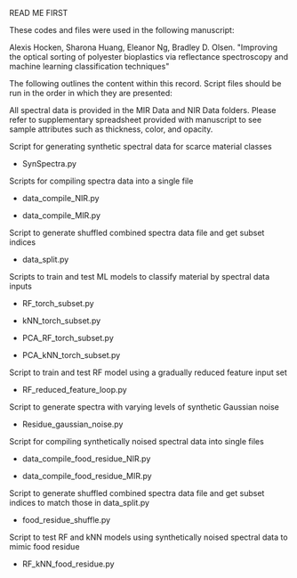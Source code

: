 READ ME FIRST

These codes and files were used in the following manuscript:

Alexis Hocken, Sharona Huang, Eleanor Ng, Bradley D. Olsen. "Improving the optical sorting of polyester bioplastics via reflectance spectroscopy and machine learning classification techniques"

The following outlines the content within this record. Script files should be run in the order in which they are presented:

All spectral data is provided in the MIR Data and NIR Data folders. Please refer to supplementary spreadsheet provided with manuscript to see sample attributes such as thickness, color, and opacity.

Script for generating synthetic spectral data for scarce material classes

- SynSpectra.py
  
Scripts for compiling spectra data into a single file

- data_compile_NIR.py
  
- data_compile_MIR.py
  
Script to generate shuffled combined spectra data file and get subset indices

- data_split.py
  
Scripts to train and test ML models to classify material by spectral data inputs

- RF_torch_subset.py
  
- kNN_torch_subset.py
  
- PCA_RF_torch_subset.py
  
- PCA_kNN_torch_subset.py
  
Script to train and test RF model using a gradually reduced feature input set

- RF_reduced_feature_loop.py
  
Script to generate spectra with varying levels of synthetic Gaussian noise

- Residue_gaussian_noise.py
  
Script for compiling synthetically noised spectral data into single files

- data_compile_food_residue_NIR.py
  
- data_compile_food_residue_MIR.py
  
Script to generate shuffled combined spectra data file and get subset indices to match those in data_split.py

- food_residue_shuffle.py
  
Script to test RF and kNN models using synthetically noised spectral data to mimic food residue

- RF_kNN_food_residue.py
